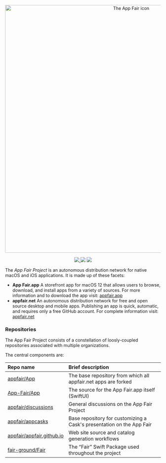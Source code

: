 <p align="center">
<a alt="Download the App Fair app for macOS 12" href="https://appfair.app"><img alt="The App Fair icon" align="center" style="height: 20vh;" src="https://appfair.net/appfair-icon.svg" /></a>
</p>
<p align="center">
   <a href="https://discord.gg/ZrnGQP6p3d">
    <img src="https://img.shields.io/discord/959553736450142268?color=7489d5&logo=discord&logoColor=ffffff" />
  </a>
  <img src="https://img.shields.io/static/v1?label=Status&message=Development+(beta)&color=darkred">
  <img src="https://img.shields.io/static/v1?label=License&message=AGPL+3.0&color=forestgreen">
</p>

The *App Fair Project* is an autonomous distribution network for native macOS and iOS applications. 
It is made up of these facets:

 * **App Fair.app** A storefront app for macOS 12 that allows users to browse, download, and install apps from a variety of sources. For more information and to download the app visit: [appfair.app](https://appfair.app)
 * **appfair.net** An autonomous distribution network for free and open source desktop and mobile apps. Publishing an app is quick, automatic, and requires only a free GitHub account. For complete information visit: [appfair.net](https://appfair.net)

### Repositories

The App Fair Project consists of a constellation of loosly-coupled repositories
associated with multiple organizations.

The central components are:

| Repo name | Brief description |
| :--- | :--- |
| [appfair/App](https://github.com/appfair/App) | The base repository from which all appfair.net apps are forked |
| [App-Fair/App](https://github.com/App-Fair/App) | The source for the App Fair.app itself (SwiftUI) |
| [appfair/discussions](https://github.com/appfair/discussions) | General discussions on the App Fair Project |
| [appfair/appcasks](https://github.com/appfair/appcasks) | Base repository for customizing a Cask's presentation on the App Fair |
| [appfair/appfair.github.io](https://github.com/appfair/appfair.github.io) | Web site source and catalog generation workflows |
| [fair-ground/Fair](https://github.com/fair-ground/Fair) | The “Fair” Swift Package used throughout the project |

